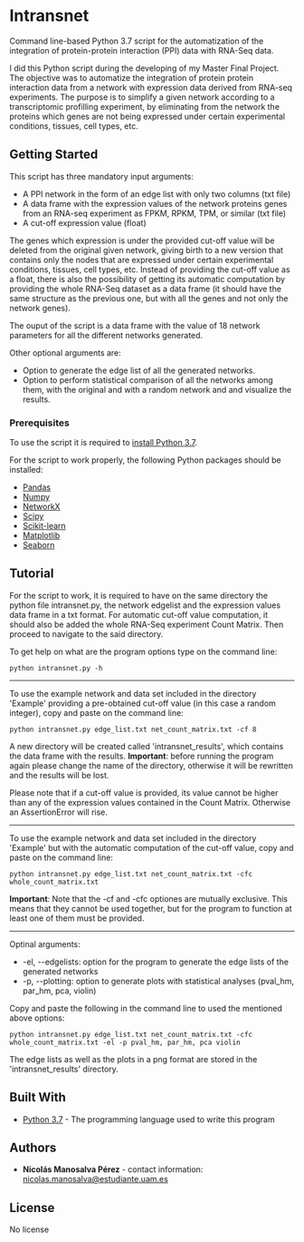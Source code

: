 # Intransnet
Command line-based Python 3.7 script for the automatization of the integration of protein-protein interaction (PPI) data with RNA-Seq data.

I did this Python script during the developing of my Master Final Project. The objective was to automatize the integration of protein protein interaction data from a network with expression data derived from RNA-seq experiments. The purpose is to simplify a given network according to a transcriptomic profilling experiment, by eliminating from the network the proteins which genes are not being expressed under certain experimental conditions, tissues, cell types, etc.

## Getting Started
This script has three mandatory input arguments:
* A PPI network in the form of an edge list with only two columns (txt file)
* A data frame with the expression values of the network proteins genes from an RNA-seq experiment as FPKM, RPKM, TPM, or similar (txt file)
* A cut-off expression value (float)

The genes which expression is under the provided cut-off value will be deleted from the original given network, giving birth to a new version that contains only the nodes that are expressed under certain experimental conditions, tissues, cell types, etc. Instead of providing the cut-off value as a float, there is also the possibility of getting its automatic computation by providing the whole RNA-Seq dataset as a data frame (it should have the same structure as the previous one, but with all the genes and not only the network genes).

The ouput of the script is a data frame with the value of 18 network parameters for all the different networks generated.

Other optional arguments are:

* Option to generate the edge list of all the generated networks.
* Option to perform statistical comparison of all the networks among them, with the original and with a random network and and visualize the results.

### Prerequisites

To use the script it is required to [install Python 3.7](https://tecadmin.net/install-python-3-7-on-ubuntu-linuxmint/).

For the script to work properly, the following Python packages should be installed:
* [Pandas](https://pandas.pydata.org/pandas-docs/stable/getting_started/install.html)
* [Numpy](https://docs.scipy.org/doc/numpy/user/install.html)
* [NetworkX](https://networkx.github.io/documentation/networkx-1.1/install.html)
* [Scipy](https://scipy.org/install.html)
* [Scikit-learn](https://scikit-learn.org/stable/install.html)
* [Matplotlib](https://matplotlib.org/users/installing.html)
* [Seaborn](https://seaborn.pydata.org/installing.html)

## Tutorial

For the script to work, it is required to have on the same directory the python file intransnet.py, the network edgelist and the expression values data frame in a txt format. For automatic cut-off value computation, it should also be added the whole RNA-Seq experiment Count Matrix. Then proceed to navigate to the said directory.

To get help on what are the program options type on the command line:

```
python intransnet.py -h
```

____________________

To use the example network and data set included in the directory 'Example' providing a pre-obtained cut-off value (in this case a random integer), copy and paste on the command line:

```
python intransnet.py edge_list.txt net_count_matrix.txt -cf 8
```

A new directory will be created called 'intransnet_results', which contains the data frame with the results. **Important**: before running the program again please change the name of the directory, otherwise it will be rewritten and the results will be lost.

Please note that if a cut-off value is provided, its value cannot be higher than any of the expression values contained in the Count Matrix. Otherwise an AssertionError will rise.

______________________

To use the example network and data set included in the directory 'Example' but with the automatic computation of the cut-off value, copy and paste on the command line:

```
python intransnet.py edge_list.txt net_count_matrix.txt -cfc whole_count_matrix.txt
```

**Important**: Note that the -cf and -cfc optiones are mutually exclusive. This means that they cannot be used together, but for the program to function at least one of them must be provided.

____________

Optinal arguments:

* -el, --edgelists: option for the program to generate the edge lists of the generated networks
* -p, --plotting: option to generate plots with statistical analyses (pval_hm, par_hm, pca, violin)

Copy and paste the following in the command line to used the mentioned above options:

```
python intransnet.py edge_list.txt net_count_matrix.txt -cfc whole_count_matrix.txt -el -p pval_hm, par_hm, pca violin
```

The edge lists as well as the plots in a png format are stored in the 'intransnet_results' directory.

## Built With

* [Python 3.7](https://www.python.org/) - The programming language used to write this program

## Authors

* **Nicolás Manosalva Pérez** - contact information: nicolas.manosalva@estudiante.uam.es

## License

No license

